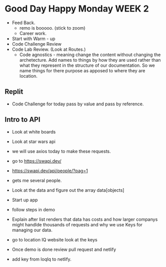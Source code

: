 # Good Day Happy Monday WEEK 2

- Feed Back.
    - remo is booooo. (stick to zoom)
    - Career work.
- Start with Warm - up
- Code Challenge Review
- Code Lab Review. (Look at Routes.)
    - Code agnostics - meaning change the content without changing
     the    archetecture. Add names to things by how they are used
     rather than what they represent in the structure of our documentation.
     So we name things for there purpose as apposed to where they are location.

## Replit

- Code Challenge for today pass by value and pass by reference.

## Intro to API

- Look at white boards
- Look at star wars api
- we will use axios today to make these requests.
- go to <https://swapi.dev/>
- <https://swapi.dev/api/people/?pag=1>
- gets me several people.
- Look at the data and figure out the array data[objects]
- Start up app
- follow steps in demo

- Explain after list renders that data has costs and how larger
companys might handlde thousands of requests and why we use Keys
for managing our data.
- go to location IQ website look at the keys
- Once demo is done review pull request and netlify
- add key from loqIq to netlify.
